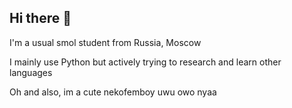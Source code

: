 ## Hi there 👋

I'm a usual smol student from Russia, Moscow

I mainly use Python but actively trying to research and learn other languages

Oh and also, im a cute nekofemboy uwu owo nyaa
